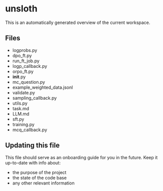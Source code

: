 # unsloth
This is an automatically generated overview of the current workspace.

## Files

- logprobs.py
- dpo_ft.py
- run_ft_job.py
- logp_callback.py
- orpo_ft.py
- __init__.py
- mc_question.py
- example_weighted_data.jsonl
- validate.py
- sampling_callback.py
- utils.py
- task.md
- LLM.md
- sft.py
- training.py
- mcq_callback.py

## Updating this file

This file should serve as an onboarding guide for you in the future. Keep it up-to-date with info about:
- the purpose of the project
- the state of the code base
- any other relevant information
